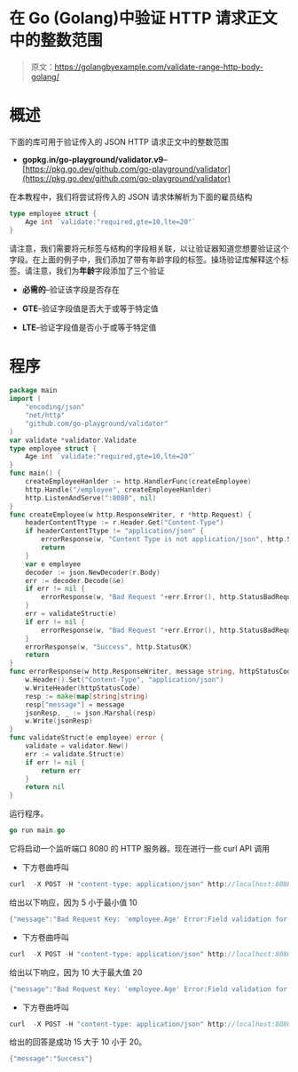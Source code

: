 # 在 Go (Golang)中验证 HTTP 请求正文中的整数范围

> 原文：<https://golangbyexample.com/validate-range-http-body-golang/>

# **概述**

下面的库可用于验证传入的 JSON HTTP 请求正文中的整数范围

*   **gopkg.in/go-playground/validator.v9**–[https://pkg.go.dev/github.com/go-playground/validator](https://pkg.go.dev/github.com/go-playground/validator)

在本教程中，我们将尝试将传入的 JSON 请求体解析为下面的雇员结构

```go
type employee struct {
    Age int `validate:"required,gte=10,lte=20"`
}
```

请注意，我们需要将元标签与结构的字段相关联，以让验证器知道您想要验证这个字段。在上面的例子中，我们添加了带有年龄字段的标签。操场验证库解释这个标签。请注意，我们为**年龄**字段添加了三个验证

*   **必需的**–验证该字段是否存在

*   **GTE**–验证字段值是否大于或等于特定值

*   **LTE**–验证字段值是否小于或等于特定值

# **程序**

```go
package main
import (
    "encoding/json"
    "net/http"
    "github.com/go-playground/validator"
)
var validate *validator.Validate
type employee struct {
    Age int `validate:"required,gte=10,lte=20"`
}
func main() {
    createEmployeeHanlder := http.HandlerFunc(createEmployee)
    http.Handle("/employee", createEmployeeHanlder)
    http.ListenAndServe(":8080", nil)
}
func createEmployee(w http.ResponseWriter, r *http.Request) {
    headerContentTtype := r.Header.Get("Content-Type")
    if headerContentTtype != "application/json" {
        errorResponse(w, "Content Type is not application/json", http.StatusUnsupportedMediaType)
        return
    }
    var e employee
    decoder := json.NewDecoder(r.Body)
    err := decoder.Decode(&e)
    if err != nil {
        errorResponse(w, "Bad Request "+err.Error(), http.StatusBadRequest)
    }
    err = validateStruct(e)
    if err != nil {
        errorResponse(w, "Bad Request "+err.Error(), http.StatusBadRequest)
    }
    errorResponse(w, "Success", http.StatusOK)
    return
}
func errorResponse(w http.ResponseWriter, message string, httpStatusCode int) {
    w.Header().Set("Content-Type", "application/json")
    w.WriteHeader(httpStatusCode)
    resp := make(map[string]string)
    resp["message"] = message
    jsonResp, _ := json.Marshal(resp)
    w.Write(jsonResp)
}
func validateStruct(e employee) error {
    validate = validator.New()
    err := validate.Struct(e)
    if err != nil {
        return err
    }
    return nil
}
```

运行程序。

```go
go run main.go
```

它将启动一个监听端口 8080 的 HTTP 服务器。现在进行一些 curl API 调用

*   下方卷曲呼叫

```go
curl  -X POST -H "content-type: application/json" http://localhost:8080/employee -d '{"Age": 5}'
```

给出以下响应，因为 5 小于最小值 10

```go
{"message":"Bad Request Key: 'employee.Age' Error:Field validation for 'Age' failed on the 'gte' tag"}
```

*   下方卷曲呼叫

```go
curl  -X POST -H "content-type: application/json" http://localhost:8080/employee -d '{"Age": 10}'
```

给出以下响应，因为 10 大于最大值 20

```go
{"message":"Bad Request Key: 'employee.Age' Error:Field validation for 'Age' failed on the 'lte' tag"}
```

*   下方卷曲呼叫

```go
curl  -X POST -H "content-type: application/json" http://localhost:8080/employee -d '{"Age": 15}'
```

给出的回答是成功 15 大于 10 小于 20。

```go
{"message":"Success"}
```